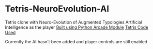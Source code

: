 # Tetris-NeuroEvolution-AI
Tetris clone with Neuro-Evolution of Augmented Typologies Artificial Intelligence as the player
<a href="http://arcade.academy/index.html">Built using Python Arcade Module</a>
<a href="http://arcade.academy/examples/tetris.html#tetris">Tetris Code Used</a>

Currently the AI hasn't been added and player controls are still enabled
